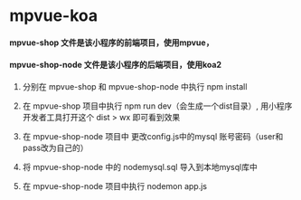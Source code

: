 # mpvue-koa
#### mpvue-shop 文件是该小程序的前端项目，使用mpvue，
#### mpvue-shop-node 文件是该小程序的后端项目，使用koa2
1. 分别在 mpvue-shop 和 mpvue-shop-node 中执行 npm install

2. 在 mpvue-shop 项目中执行 npm run dev（会生成一个dist目录）, 用小程序开发者工具打开这个 dist > wx 即可看到效果

3. 在 mpvue-shop-node 项目中 更改config.js中的mysql 账号密码（user和pass改为自己的）

4. 将 mpvue-shop-node 中的 nodemysql.sql 导入到本地mysql库中

5. 在 mpvue-shop-node 项目中执行 nodemon app.js 

  
